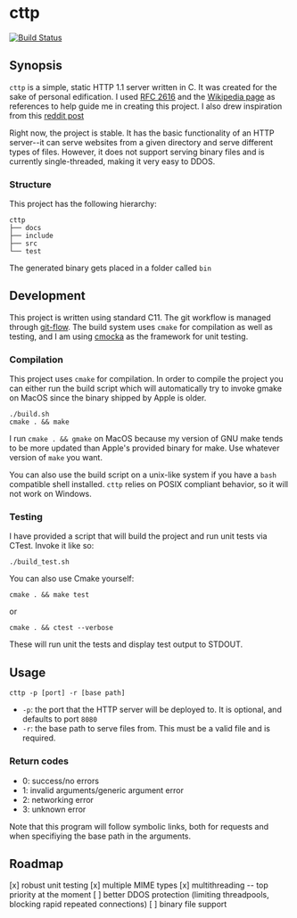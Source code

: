 # cttp

[![Build Status](https://travis-ci.org/afnanenayet/cttp.svg?branch=master)](https://travis-ci.org/afnanenayet/cttp)

## Synopsis

`cttp` is a simple, static HTTP 1.1 server written in C. It was created for the sake of
personal edification. I used [RFC 2616](https://tools.ietf.org/html/rfc2616) and
the [Wikipedia page](https://en.wikipedia.org/wiki/Hypertext_Transfer_Protocol) as
references to help guide me in creating this project. I also drew inspiration from
this [reddit post](https://www.reddit.com/r/dailyprogrammer/comments/6lti17/20170707_challenge_322_hard_static_http_server/)

Right now, the project is stable. It has the basic functionality of an HTTP
server--it can serve websites from a given directory and serve different
types of files. However, it does not support serving binary files and is
currently single-threaded, making it very easy to DDOS.

### Structure

This project has the following hierarchy:

```
cttp
├── docs
├── include
├── src
└── test
```

The generated binary gets placed in a folder called `bin`

## Development

This project is written using standard C11. The git workflow is managed
through [git-flow](https://github.com/nvie/gitflow/). The build system
uses `cmake` for compilation as well as testing, and I am using
[cmocka](https://cmocka.org) as the framework for unit testing.

### Compilation

This project uses `cmake` for compilation. In order to compile the project
you can either run the build script which will
automatically try to invoke gmake on MacOS since the binary shipped by Apple
is older.

    ./build.sh
    cmake . && make

I run `cmake . && gmake` on MacOS because my version of GNU make tends to be
more updated than Apple's provided binary for make. Use whatever version of
`make` you want.

You can also use the build script on a unix-like system if you have a `bash`
compatible shell installed. `cttp` relies on POSIX compliant behavior, so
it will not work on Windows.

### Testing

I have provided a script that will build the project and run unit tests via
CTest. Invoke it like so:

    ./build_test.sh

You can also use Cmake yourself:

    cmake . && make test

or

    cmake . && ctest --verbose

These will run unit the tests and display test output to STDOUT.

## Usage

`cttp -p [port] -r [base path]`

- `-p`: the port that the HTTP server will be deployed to. It is optional,
and defaults to port `8080`
- `-r`: the base path to serve files from. This must be a valid file and is
required.

### Return codes

- 0: success/no errors
- 1: invalid arguments/generic argument error
- 2: networking error
- 3: unknown error

Note that this program will follow symbolic links, both for requests and when
specifiying the base path in the arguments.

## Roadmap

[x] robust unit testing
[x] multiple MIME types
[x] multithreading -- top priority at the moment
[ ] better DDOS protection (limiting threadpools, blocking rapid repeated
connections)
[ ] binary file support
